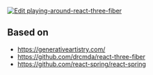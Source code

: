 [![Edit playing-around-react-three-fiber](https://codesandbox.io/static/img/play-codesandbox.svg)](https://codesandbox.io/s/github/hasparus/hasparus.github.io/tree/master/?fontsize=14)

## Based on

- https://generativeartistry.com/
- https://github.com/drcmda/react-three-fiber
- https://github.com/react-spring/react-spring
